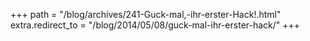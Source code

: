 +++
path = "/blog/archives/241-Guck-mal,-ihr-erster-Hack!.html"
extra.redirect_to = "/blog/2014/05/08/guck-mal-ihr-erster-hack/"
+++
